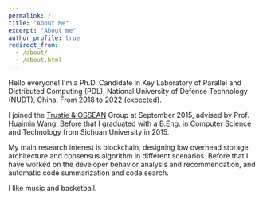```yaml
---
permalink: /
title: "About Me"
excerpt: "About me"
author_profile: true
redirect_from: 
  - /about/
  - /about.html
---
```


Hello everyone! I'm a Ph.D. Candidate in Key Laboratory of Parallel and Distributed Computing (PDL), National University of Defense Technology (NUDT), China. From 2018 to 2022 (expected).

I joined the [Trustie & OSSEAN](https://www.trustie.net) Group at September 2015, advised by Prof. [Huaimin Wang](https://dblp.uni-trier.de/pers/hd/w/Wang:Huaimin). Before that I graduated with a B.Eng. in Computer Science and Technology from Sichuan University in 2015.

My main research interest is blockchain, designing low overhead storage architecture and consensus algorithm in different scenarios. Before that I have worked on the developer behavior analysis and recommendation, and automatic code summarization and code search.

I like music and basketball.